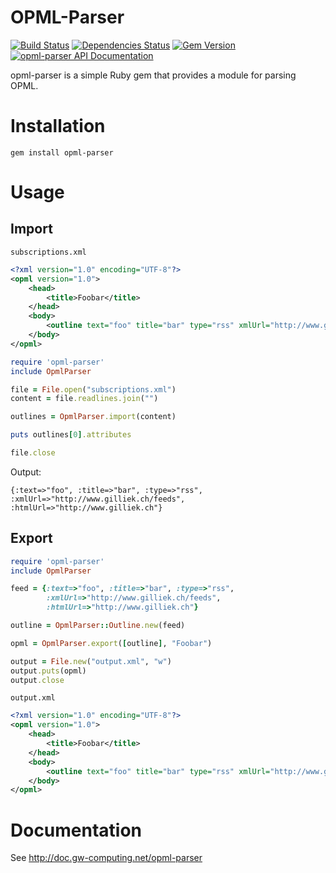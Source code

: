 OPML-Parser
===========

[![Build Status](https://travis-ci.org/gilliek/opml-parser.png?branch=master)](https://travis-ci.org/gilliek/opml-parser) [![Dependencies Status](https://gemnasium.com/gilliek/opml-parser.png)](https://gemnasium.com/gilliek/opml-parser) [![Gem Version](https://badge.fury.io/rb/opml-parser.svg)](http://badge.fury.io/rb/opml-parser) [![opml-parser API Documentation](https://www.omniref.com/ruby/gems/opml-parser.png)](https://www.omniref.com/ruby/gems/opml-parser)

opml-parser is a simple Ruby gem that provides a module for parsing OPML.

Installation
============

```gem install opml-parser```

Usage
=====

Import
------

`subscriptions.xml`

```xml
<?xml version="1.0" encoding="UTF-8"?>
<opml version="1.0">
    <head>
        <title>Foobar</title>
    </head>
    <body>
        <outline text="foo" title="bar" type="rss" xmlUrl="http://www.gilliek.ch/feeds" htmlUrl="http://www.gilliek.ch"/>
    </body>
</opml>
```

```ruby
require 'opml-parser'
include OpmlParser

file = File.open("subscriptions.xml")
content = file.readlines.join("")

outlines = OpmlParser.import(content)

puts outlines[0].attributes

file.close
```

Output:

```
{:text=>"foo", :title=>"bar", :type=>"rss", :xmlUrl=>"http://www.gilliek.ch/feeds", :htmlUrl=>"http://www.gilliek.ch"}
```

Export
------

```ruby
require 'opml-parser'
include OpmlParser

feed = {:text=>"foo", :title=>"bar", :type=>"rss",
        :xmlUrl=>"http://www.gilliek.ch/feeds",
        :htmlUrl=>"http://www.gilliek.ch"}

outline = OpmlParser::Outline.new(feed)

opml = OpmlParser.export([outline], "Foobar")

output = File.new("output.xml", "w")
output.puts(opml)
output.close
```
`output.xml`

```xml
<?xml version="1.0" encoding="UTF-8"?>
<opml version="1.0">
    <head>
        <title>Foobar</title>
    </head>
    <body>
        <outline text="foo" title="bar" type="rss" xmlUrl="http://www.gilliek.ch/feeds" htmlUrl="http://www.gilliek.ch"/>
    </body>
</opml>
```

Documentation
=============

See http://doc.gw-computing.net/opml-parser
